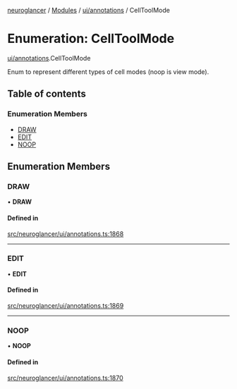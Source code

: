 [neuroglancer](../README.md) / [Modules](../modules.md) / [ui/annotations](../modules/ui_annotations.md) / CellToolMode

# Enumeration: CellToolMode

[ui/annotations](../modules/ui_annotations.md).CellToolMode

Enum to represent different types of cell modes (noop is view mode).

## Table of contents

### Enumeration Members

- [DRAW](ui_annotations.CellToolMode.md#draw)
- [EDIT](ui_annotations.CellToolMode.md#edit)
- [NOOP](ui_annotations.CellToolMode.md#noop)

## Enumeration Members

### DRAW

• **DRAW**

#### Defined in

[src/neuroglancer/ui/annotations.ts:1868](https://github.com/ActiveBrainAtlas2/neuroglancer/blob/1beb5d34/src/neuroglancer/ui/annotations.ts#L1868)

___

### EDIT

• **EDIT**

#### Defined in

[src/neuroglancer/ui/annotations.ts:1869](https://github.com/ActiveBrainAtlas2/neuroglancer/blob/1beb5d34/src/neuroglancer/ui/annotations.ts#L1869)

___

### NOOP

• **NOOP**

#### Defined in

[src/neuroglancer/ui/annotations.ts:1870](https://github.com/ActiveBrainAtlas2/neuroglancer/blob/1beb5d34/src/neuroglancer/ui/annotations.ts#L1870)
